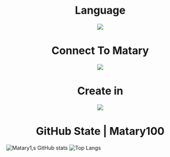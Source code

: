 <h1 align="center">
    Language 
</h1>

<p align="center">
  <a href="https://github.com/Matary1">
    <img src="https://skillicons.dev/icons?i=js,ts,react,next,vue,nuxt,c,cpp,cp,html,css,sass,go,tailwind,markdown,prisma" />
  </a>
</p>
</h1>
<h1 align="center">
Connect To Matary
</h1>


<p align="center">
  <a href="https://github.com/Matary1">
    <img src="https://skillicons.dev/icons?i=figma,discord,linkedin,instagram,twitter,gitlab,github" />
  </a>
</p>
    


<h1 align="center">
   Create in 
</h1>

<p align="center">
  <a href="https://github.com/Matary1">
    <img src="https://skillicons.dev/icons?i=vscode,visualstudio" />
  </a>  
    
    



<h1 align="center">
    GitHub State | Matary100
</h1>


![Matary1,s GitHub stats](https://github-readme-stats.vercel.app/api?username=Matary1&theme=-yellow&show_icons=true)
![Top Langs](https://github-readme-stats.vercel.app/api/top-langs/?username=Matary1&theme=galexy-yellow&layout=compact)


<div align="center">
 




    
    
